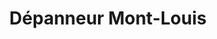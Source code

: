 ---
title: "Dépanneur Mont-Louis"
url: /saint-maxime-du-mont-louis/depanneur-mont-louis/
shop: convenience
---